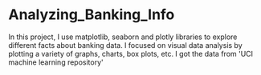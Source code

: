 # Analyzing_Banking_Info

In this project, I use matplotlib, seaborn and plotly libraries to explore different facts about banking data.
I focused on visual data analysis by plotting a variety of graphs, charts, box plots, etc.
I got the data from 'UCI machine learning repository'
